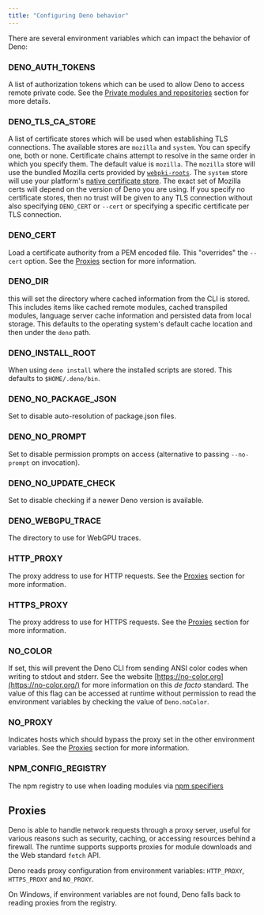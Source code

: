 ```yaml
---
title: "Configuring Deno behavior"
---
```


There are several environment variables which can impact the behavior of Deno:

### DENO_AUTH_TOKENS

A list of authorization tokens which can be used to allow Deno to access remote
private code. See the
[Private modules and repositories](/runtime/reference/private_repositories)
section for more details.

### DENO_TLS_CA_STORE

A list of certificate stores which will be used when establishing TLS
connections. The available stores are `mozilla` and `system`. You can specify
one, both or none. Certificate chains attempt to resolve in the same order in
which you specify them. The default value is `mozilla`. The `mozilla` store will
use the bundled Mozilla certs provided by
[`webpki-roots`](https://crates.io/crates/webpki-roots). The `system` store will
use your platform's
[native certificate store](https://crates.io/crates/rustls-native-certs). The
exact set of Mozilla certs will depend on the version of Deno you are using. If
you specify no certificate stores, then no trust will be given to any TLS
connection without also specifying `DENO_CERT` or `--cert` or specifying a
specific certificate per TLS connection.

### DENO_CERT

Load a certificate authority from a PEM encoded file. This "overrides" the
`--cert` option. See the [Proxies](#proxies) section for more information.

### DENO_DIR

this will set the directory where cached information from the CLI is stored.
This includes items like cached remote modules, cached transpiled modules,
language server cache information and persisted data from local storage. This
defaults to the operating system's default cache location and then under the
`deno` path.

### DENO_INSTALL_ROOT

When using `deno install` where the installed scripts are stored. This defaults
to `$HOME/.deno/bin`.

### DENO_NO_PACKAGE_JSON

Set to disable auto-resolution of package.json files.

### DENO_NO_PROMPT

Set to disable permission prompts on access (alternative to passing
`--no-prompt` on invocation).

### DENO_NO_UPDATE_CHECK

Set to disable checking if a newer Deno version is available.

### DENO_WEBGPU_TRACE

The directory to use for WebGPU traces.

### HTTP_PROXY

The proxy address to use for HTTP requests. See the [Proxies](#proxies) section
for more information.

### HTTPS_PROXY

The proxy address to use for HTTPS requests. See the [Proxies](#proxies) section
for more information.

### NO_COLOR

If set, this will prevent the Deno CLI from sending ANSI color codes when
writing to stdout and stderr. See the website
[https://no-color.org](https://no-color.org/) for more information on this _de
facto_ standard. The value of this flag can be accessed at runtime without
permission to read the environment variables by checking the value of
`Deno.noColor`.

### NO_PROXY

Indicates hosts which should bypass the proxy set in the other environment
variables. See the [Proxies](#proxies) section for more information.

### NPM_CONFIG_REGISTRY

The npm registry to use when loading modules via
[npm specifiers](/runtime/reference/npm)

## Proxies

Deno is able to handle network requests through a proxy server, useful for
various reasons such as security, caching, or accessing resources behind a
firewall. The runtime supports supports proxies for module downloads and the Web
standard `fetch` API.

Deno reads proxy configuration from environment variables: `HTTP_PROXY`,
`HTTPS_PROXY` and `NO_PROXY`.

On Windows, if environment variables are not found, Deno falls back to reading
proxies from the registry.
